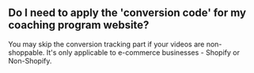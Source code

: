 ## Do I need to apply the 'conversion code' for my coaching program website?

You may skip the conversion tracking part if your videos are non-shoppable. It's only applicable to e-commerce businesses - Shopify or Non-Shopify.
